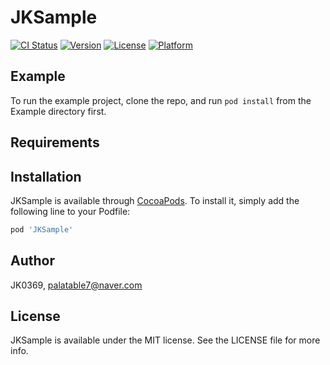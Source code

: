 # JKSample

[![CI Status](https://img.shields.io/travis/JK0369/JKSample.svg?style=flat)](https://travis-ci.org/JK0369/JKSample)
[![Version](https://img.shields.io/cocoapods/v/JKSample.svg?style=flat)](https://cocoapods.org/pods/JKSample)
[![License](https://img.shields.io/cocoapods/l/JKSample.svg?style=flat)](https://cocoapods.org/pods/JKSample)
[![Platform](https://img.shields.io/cocoapods/p/JKSample.svg?style=flat)](https://cocoapods.org/pods/JKSample)

## Example

To run the example project, clone the repo, and run `pod install` from the Example directory first.

## Requirements

## Installation

JKSample is available through [CocoaPods](https://cocoapods.org). To install
it, simply add the following line to your Podfile:

```ruby
pod 'JKSample'
```

## Author

JK0369, palatable7@naver.com

## License

JKSample is available under the MIT license. See the LICENSE file for more info.
